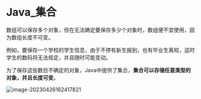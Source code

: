 #   Java_集合

​	数组可以保存多个对象，但在无法确定要保存多少个对象时，数组便不宜使用，因为数组长度不可变。

​	例如，要保存一个学校的学生信息，由于不停有新生报到，也有毕业生离校，这时学生的数码将无法规定，并且随时可能变动。

​	为了保存这些数目不确定的对象，Java中提供了集合，**集合可以存储任意类型的对象，并且长度可变**。

![image-20230426162417821](C:/Users/HP/AppData/Roaming/Typora/typora-user-images/image-20230426162417821.png)